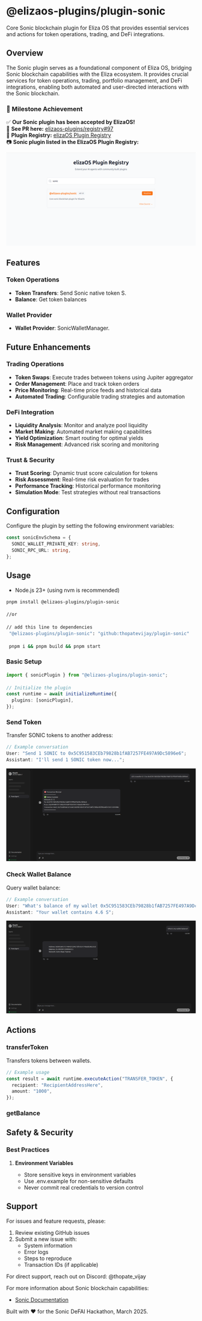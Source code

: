# @elizaos-plugins/plugin-sonic

Core Sonic blockchain plugin for Eliza OS that provides essential services and actions for token operations, trading, and DeFi integrations.

## Overview

The Sonic plugin serves as a foundational component of Eliza OS, bridging Sonic blockchain capabilities with the Eliza ecosystem. It provides crucial services for token operations, trading, portfolio management, and DeFi integrations, enabling both automated and user-directed interactions with the Sonic blockchain.


### 🎉 Milestone Achievement

✅ **Our Sonic plugin has been accepted by ElizaOS!**  
📌 **See PR here:** [elizaos-plugins/registry#97](https://github.com/elizaos-plugins/registry/pull/97)  
📌 **Plugin Registry:** [elizaOS Plugin Registry](https://elizaos-plugins.github.io/registry/)  
📷 **Sonic plugin listed in the ElizaOS Plugin Registry:**

![Screenshot 1: Sonic plugin listed in the ElizaOS Plugin Registry](./images/Registry_Listed.png)


## Features

### Token Operations

- **Token Transfers**: Send Sonic native token S.
- **Balance**: Get token balances

### Wallet Provider

- **Wallet Provider**: SonicWalletManager.

## Future Enhancements


### Trading Operations

- **Token Swaps**: Execute trades between tokens using Jupiter aggregator
- **Order Management**: Place and track token orders
- **Price Monitoring**: Real-time price feeds and historical data
- **Automated Trading**: Configurable trading strategies and automation

### DeFi Integration

- **Liquidity Analysis**: Monitor and analyze pool liquidity
- **Market Making**: Automated market making capabilities
- **Yield Optimization**: Smart routing for optimal yields
- **Risk Management**: Advanced risk scoring and monitoring

### Trust & Security

- **Trust Scoring**: Dynamic trust score calculation for tokens
- **Risk Assessment**: Real-time risk evaluation for trades
- **Performance Tracking**: Historical performance monitoring
- **Simulation Mode**: Test strategies without real transactions


## Configuration

Configure the plugin by setting the following environment variables:

```typescript
const sonicEnvSchema = {
  SONIC_WALLET_PRIVATE_KEY: string,
  SONIC_RPC_URL: string,
};
```

## Usage

* Node.js 23+ (using nvm is recommended)
```bash
pnpm install @elizaos-plugins/plugin-sonic

//or

// add this line to dependencies
 "@elizaos-plugins/plugin-sonic": "github:thopatevijay/plugin-sonic"

 pnpm i && pnpm build && pnpm start

```

### Basic Setup

```typescript
import { sonicPlugin } from "@elizaos-plugins/plugin-sonic";

// Initialize the plugin
const runtime = await initializeRuntime({
  plugins: [sonicPlugin],
});
```

### Send Token

Transfer SONIC tokens to another address:

```typescript
// Example conversation
User: "Send 1 SONIC to 0x5C951583CEb79828b1fAB7257FE497A9Dc5896e6";
Assistant: "I'll send 1 SONIC token now...";
```

![Screenshot 1: Transfer token](./images/Transfer_token.png)

### Check Wallet Balance

Query wallet balance:

```typescript
// Example conversation
User: "What's balance of my wallet 0x5C951583CEb79828b1fAB7257FE497A9Dc5896e6";
Assistant: "Your wallet contains 4.6 S";
```

![Screenshot 2: Description of what the second screenshot shows](./images/Get_Balance.png)

## Actions

### transferToken

Transfers tokens between wallets.

```typescript
// Example usage
const result = await runtime.executeAction("TRANSFER_TOKEN", {
  recipient: "RecipientAddressHere",
  amount: "1000",
});
```

### getBalance

## Safety & Security

### Best Practices

1. **Environment Variables**

   - Store sensitive keys in environment variables
   - Use .env.example for non-sensitive defaults
   - Never commit real credentials to version control

## Support

For issues and feature requests, please:

1. Review existing GitHub issues
2. Submit a new issue with:
   - System information
   - Error logs
   - Steps to reproduce
   - Transaction IDs (if applicable)

For direct support, reach out on Discord: @thopate_vijay

For more information about Sonic blockchain capabilities:

- [Sonic Documentation](https://docs.soniclabs.com/)

Built with ❤️ for the Sonic DeFAI Hackathon, March 2025.